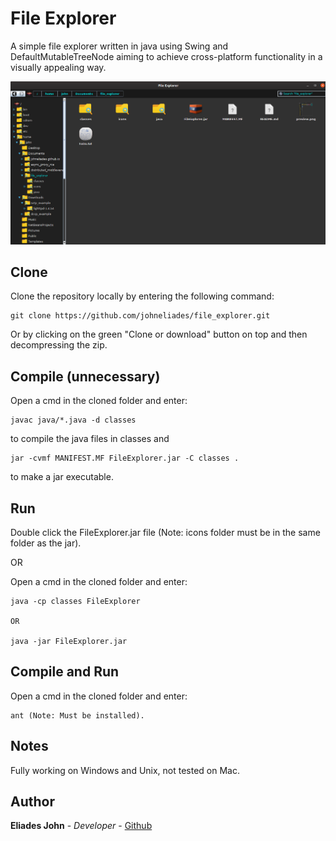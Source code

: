 # File Explorer

A simple file explorer written in java using Swing and DefaultMutableTreeNode aiming to achieve cross-platform functionality in a visually appealing way.
					
![Image of website](https://github.com/johneliades/file_explorer/blob/master/preview.png)

## Clone

Clone the repository locally by entering the following command:
```
git clone https://github.com/johneliades/file_explorer.git
```
Or by clicking on the green "Clone or download" button on top and then decompressing the zip.

## Compile (unnecessary)
Open a cmd in the cloned folder and enter:

```
javac java/*.java -d classes
```
to compile the java files in classes and

```
jar -cvmf MANIFEST.MF FileExplorer.jar -C classes .
```
to make a jar executable.

## Run
Double click the FileExplorer.jar file (Note: icons folder must be in the same folder as the jar).

OR

Open a cmd in the cloned folder and enter:

```
java -cp classes FileExplorer

OR

java -jar FileExplorer.jar
```

## Compile and Run

Open a cmd in the cloned folder and enter:

```
ant (Note: Must be installed).
```

## Notes

Fully working on Windows and Unix, not tested on Mac.

## Author

**Eliades John** - *Developer* - [Github](https://github.com/johneliades)
